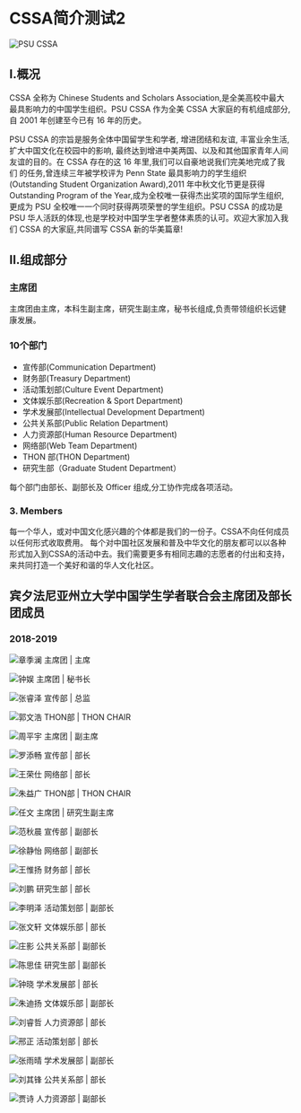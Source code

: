 # CSSA简介测试2

![PSU CSSA](.gitbook/assets/cssa_logo_gradient.png)

## I.概况

  
CSSA 全称为 Chinese Students and Scholars Association,是全美高校中最大最具影响力的中国学生组织。PSU CSSA 作为全美 CSSA 大家庭的有机组成部分,自 2001 年创建至今已有 16 年的历史。

PSU CSSA 的宗旨是服务全体中国留学生和学者, 增进团结和友谊, 丰富业余生活, 扩大中国文化在校园中的影响, 最终达到增进中美两国、以及和其他国家青年人间 友谊的目的。在 CSSA 存在的这 16 年里,我们可以自豪地说我们完美地完成了我们 的任务,曾连续三年被学校评为 Penn State 最具影响力的学生组织\(Outstanding Student Organization Award\),2011 年中秋文化节更是获得 Outstanding Program of the Year,成为全校唯一获得杰出奖项的国际学生组织,更成为 PSU 全校唯一一个同时获得两项荣誉的学生组织。PSU CSSA 的成功是 PSU 华人活跃的体现,也是学校对中国学生学者整体素质的认可。欢迎大家加入我们 CSSA 的大家庭,共同谱写 CSSA 新的华美篇章!

## II.组成部分

### 主席团

主席团由主席，本科生副主席，研究生副主席，秘书长组成,负责带领组织长远健康发展。

### 10个部门

* 宣传部\(Communication Department\)
* 财务部\(Treasury Department\)
* 活动策划部\(Culture Event Department\)
* 文体娱乐部\(Recreation & Sport Department\)
* 学术发展部\(Intellectual Development Department\)
* 公共关系部\(Public Relation Department\)
* 人力资源部\(Human Resource Department\)
* 网络部\(Web Team Department\)
* THON 部\(THON Department\)
* 研究生部（Graduate Student Department）

每个部门由部长、副部长及 Officer 组成,分工协作完成各项活动。

### 3. Members

每一个华人，或对中国文化感兴趣的个体都是我们的一份子。CSSA不向任何成员以任何形式收取费用。 每个对中国社区发展和普及中华文化的朋友都可以以各种形式加入到CSSA的活动中去。我们需要更多有相同志趣的志愿者的付出和支持，来共同打造一个美好和谐的华人文化社区。

## 宾夕法尼亚州立大学中国学生学者联合会主席团及部长团成员

### 2018-2019

![&#x7AE0;&#x5B63;&#x6F9C;  &#x4E3B;&#x5E2D;&#x56E2; \| &#x4E3B;&#x5E2D;](.gitbook/assets/image%20%2816%29.png)

![&#x949F;&#x5A31;  &#x4E3B;&#x5E2D;&#x56E2; \| &#x79D8;&#x4E66;&#x957F;](.gitbook/assets/image%20%2810%29.png)

![&#x5F20;&#x777F;&#x6CFD;  &#x5BA3;&#x4F20;&#x90E8; \| &#x603B;&#x76D1;](.gitbook/assets/image%20%2818%29.png)

![&#x90ED;&#x6587;&#x6D69;  THON&#x90E8; \| THON CHAIR](.gitbook/assets/image%20%28102%29.png)

![&#x5468;&#x5E73;&#x5B87;  &#x4E3B;&#x5E2D;&#x56E2; \| &#x526F;&#x4E3B;&#x5E2D;](.gitbook/assets/image%20%28130%29.png)

![&#x7F57;&#x6DFB;&#x7545;  &#x5BA3;&#x4F20;&#x90E8; \| &#x90E8;&#x957F;](.gitbook/assets/image%20%28119%29.png)

![&#x738B;&#x8363;&#x4ED5;  &#x7F51;&#x7EDC;&#x90E8; \| &#x90E8;&#x957F;](.gitbook/assets/image%20%2844%29.png)

![&#x6731;&#x76CA;&#x5E7F;  THON&#x90E8; \| THON CHAIR](.gitbook/assets/image%20%28110%29.png)

![&#x4EFB;&#x6587;  &#x4E3B;&#x5E2D;&#x56E2; \| &#x7814;&#x7A76;&#x751F;&#x526F;&#x4E3B;&#x5E2D;](.gitbook/assets/image%20%28115%29.png)

![&#x8303;&#x79CB;&#x6668;  &#x5BA3;&#x4F20;&#x90E8; \| &#x526F;&#x90E8;&#x957F;](.gitbook/assets/image%20%2849%29.png)

![&#x5F90;&#x9759;&#x6021;  &#x7F51;&#x7EDC;&#x90E8; \| &#x526F;&#x90E8;&#x957F;](.gitbook/assets/image%20%2881%29.png)

![&#x738B;&#x60DF;&#x626C;  &#x8D22;&#x52A1;&#x90E8; \| &#x90E8;&#x957F;](.gitbook/assets/image%20%281%29.png)

![&#x5218;&#x9E4F;  &#x7814;&#x7A76;&#x751F;&#x90E8; \| &#x90E8;&#x957F;](.gitbook/assets/image%20%28125%29.png)

![&#x674E;&#x660E;&#x6CFD;  &#x6D3B;&#x52A8;&#x7B56;&#x5212;&#x90E8; \| &#x526F;&#x90E8;&#x957F;](.gitbook/assets/image%20%2897%29.png)

![&#x5F20;&#x6587;&#x8F69;  &#x6587;&#x4F53;&#x5A31;&#x4E50;&#x90E8; \| &#x90E8;&#x957F;](.gitbook/assets/image%20%28126%29.png)

![&#x5E84;&#x5F71;  &#x516C;&#x5171;&#x5173;&#x7CFB;&#x90E8; \| &#x526F;&#x90E8;&#x957F;](.gitbook/assets/image%20%2874%29.png)

![&#x9648;&#x601D;&#x4F73;  &#x7814;&#x7A76;&#x751F;&#x90E8; \| &#x526F;&#x90E8;&#x957F;](.gitbook/assets/image%20%2892%29.png)

![&#x949F;&#x6653;  &#x5B66;&#x672F;&#x53D1;&#x5C55;&#x90E8; \| &#x90E8;&#x957F;](.gitbook/assets/image%20%28105%29.png)

![&#x6731;&#x8FEA;&#x626C;  &#x6587;&#x4F53;&#x5A31;&#x4E50;&#x90E8; \| &#x526F;&#x90E8;&#x957F;](.gitbook/assets/image%20%28103%29.png)

![&#x5218;&#x777F;&#x54F2;  &#x4EBA;&#x529B;&#x8D44;&#x6E90;&#x90E8; \| &#x90E8;&#x957F;](.gitbook/assets/image%20%28132%29.png)

![&#x90A2;&#x6B63;  &#x6D3B;&#x52A8;&#x7B56;&#x5212;&#x90E8; \| &#x90E8;&#x957F;](.gitbook/assets/image%20%2876%29.png)

![&#x5F20;&#x96E8;&#x6674;  &#x5B66;&#x672F;&#x53D1;&#x5C55;&#x90E8; \| &#x526F;&#x90E8;&#x957F;](.gitbook/assets/image%20%2814%29.png)

![&#x5218;&#x5176;&#x950B;  &#x516C;&#x5171;&#x5173;&#x7CFB;&#x90E8; \| &#x90E8;&#x957F;](.gitbook/assets/image%20%28109%29.png)

![&#x8D3E;&#x8BD7;  &#x4EBA;&#x529B;&#x8D44;&#x6E90;&#x90E8; \| &#x526F;&#x90E8;&#x957F;](.gitbook/assets/image%20%2895%29.png)

